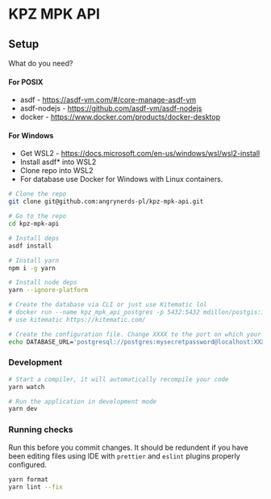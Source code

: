 # KPZ MPK API

## Setup

What do you need?

#### For POSIX

- asdf - https://asdf-vm.com/#/core-manage-asdf-vm
- asdf-nodejs - https://github.com/asdf-vm/asdf-nodejs
- docker - https://www.docker.com/products/docker-desktop

#### For Windows

- Get WSL2 - https://docs.microsoft.com/en-us/windows/wsl/wsl2-install
- Install asdf\* into WSL2
- Clone repo into WSL2
- For database use Docker for Windows with Linux containers.

```sh
# Clone the repo
git clone git@github.com:angrynerds-pl/kpz-mpk-api.git

# Go to the repo
cd kpz-mpk-api

# Install deps
asdf install

# Install yarn
npm i -g yarn

# Install node deps
yarn --ignore-platform

# Create the database via CLI or just use Kitematic lol
# docker run --name kpz_mpk_api_postgres -p 5432:5432 mdillon/postgis:11
# use kitematic https://kitematic.com/

# Create the configuration file. Change XXXX to the port on which your database is running.
echo DATABASE_URL='postgresql://postgres:mysecretpassword@localhost:XXXX/postgres' > .env
```

### Development

```sh
# Start a compiler, it will automatically recompile your code
yarn watch

# Run the application in development mode
yarn dev
```

### Running checks

Run this before you commit changes. It should be redundent if you have been editing files using IDE with `prettier` and `eslint` plugins properly configured.

```sh
yarn format
yarn lint --fix
```
